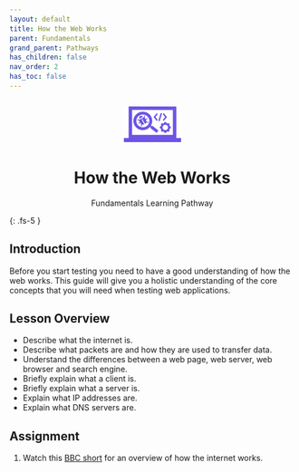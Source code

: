 ```yaml
---
layout: default
title: How the Web Works
parent: Fundamentals
grand_parent: Pathways
has_children: false
nav_order: 2
has_toc: false
---
```


<p align="center" style="font-size:200%"><img src="/docs/assets/images/IconPathFundamentals.png" alt="Fundamentals learning path icon"></p>
<h1 align="center">How the Web Works</h1>
<p align="center">Fundamentals Learning Pathway</p>
{: .fs-5 }
<br>

## Introduction

Before you start testing you need to have a good understanding of how the web works.  This guide will give you a holistic understanding of the core concepts that you will need when testing web applications.

## Lesson Overview

- Describe what the internet is.
- Describe what packets are and how they are used to transfer data.
- Understand the differences between a web page, web server, web browser and search engine.
- Briefly explain what a client is.
- Briefly explain what a server is.
- Explain what IP addresses are.
- Explain what DNS servers are.

## Assignment

1. Watch this [BBC short](https://www.youtube.com/watch?v=eHp1l73ztB8) for an overview of how the internet works.
